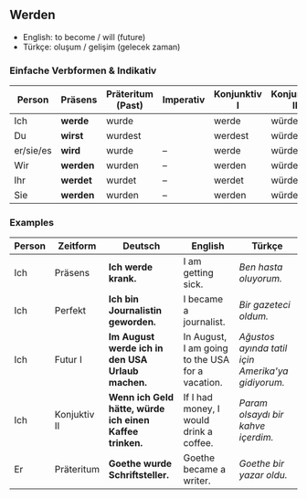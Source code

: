 ## Werden

 - English: to become / will (future)
 - Türkçe: oluşum / gelişim (gelecek zaman)

### Einfache Verbformen & Indikativ

Person | Präsens | Präteritum (Past) | Imperativ | Konjunktiv I | Konjunktiv II | Perfekt | Futur
--- | --- | --- | --- | --- | --- | --- | --- 
Ich | **werde** | wurde |  | werde | würde | geworden | werde
Du | **wirst** | wurdest  |  | werdest  | würdest  |  | wirst
er/sie/es | **wird** | wurde | &ndash; | werde | würde |  | wird
Wir | **werden** | wurden | &ndash; | werden | würden |  | werden
Ihr | **werdet** | wurdet | &ndash; | werdet | würdet |  | werdet
Sie | **werden** | wurden | &ndash; | werden | würden |  | werden


### Examples
Person | Zeitform | Deutsch | English | Türkçe
--- | --- | --- | --- | ---
Ich | Präsens | **Ich werde krank.** | I am getting sick. | _Ben hasta oluyorum._
Ich | Perfekt | **Ich bin Journalistin geworden.** | I became a journalist. | _Bir gazeteci oldum._
Ich | Futur I | **Im August werde ich in den USA Urlaub machen.** | In August, I am going to the USA for a vacation. | _Ağustos ayında tatil için Amerika'ya gidiyorum._
Ich | Konjuktiv II | **Wenn ich Geld hätte, würde ich einen Kaffee trinken.** | If I had money, I would drink a coffee. | _Param olsaydı bir kahve içerdim._
Er | Präteritum | **Goethe wurde Schriftsteller.** | Goethe became a writer. | _Goethe bir yazar oldu._
